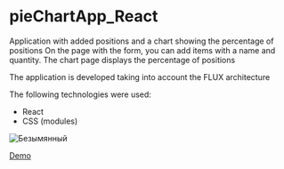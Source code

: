 # pieChartApp_React

Application with added positions and a chart showing the percentage of positions
On the page with the form, you can add items with a name and quantity. The chart page displays the percentage of positions

The application is developed taking into account the FLUX architecture

The following technologies were used:
* React
* CSS (modules)

![Безымянный](https://user-images.githubusercontent.com/72506172/108226883-f6aac180-7145-11eb-86cb-e008b57b3c2e.png)

[Demo](https://desmond93.github.io/pieChartApp_React/)
